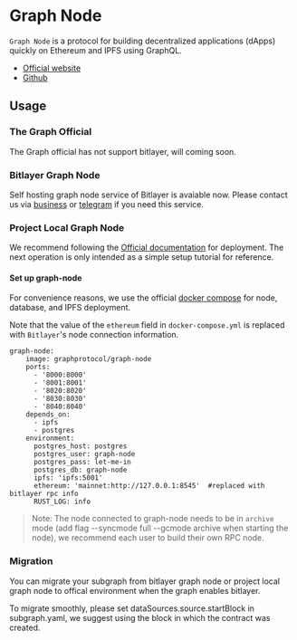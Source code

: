 # Graph Node

`Graph Node` is a protocol for building decentralized applications (dApps) quickly on Ethereum and IPFS using GraphQL.

- [Official website](https://thegraph.com/)
- [Github](https://github.com/graphprotocol/graph-node)

## Usage

### The Graph Official
The Graph official has not support bitlayer, will coming soon.

### Bitlayer Graph Node
Self hosting graph node service of Bitlayer is avaiable now.
Please contact us via [business](build@bitlayer.org) or [telegram](https://t.me/bitlayer_developers) if you need this service.

### Project Local Graph Node
We recommend following the [Official documentation](https://thegraph.com/docs/) for deployment. The next operation is only intended as a simple setup tutorial for reference.

#### Set up graph-node

For convenience reasons, we use the official [docker compose](https://github.com/graphprotocol/graph-node/tree/master/docker) for node, database, and IPFS deployment.

Note that the value of the `ethereum` field in `docker-compose.yml` is replaced with `Bitlayer`'s node connection information.

```
graph-node:
    image: graphprotocol/graph-node
    ports:
      - '8000:8000'
      - '8001:8001'
      - '8020:8020'
      - '8030:8030'
      - '8040:8040'
    depends_on:
      - ipfs
      - postgres
    environment:
      postgres_host: postgres
      postgres_user: graph-node
      postgres_pass: let-me-in
      postgres_db: graph-node
      ipfs: 'ipfs:5001'
      ethereum: 'mainnet:http://127.0.0.1:8545'  #replaced with bitlayer rpc info
      RUST_LOG: info
```

 > Note: The node connected to graph-node needs to be in `archive` mode (add flag --syncmode full --gcmode archive when starting the node), we recommend each user to build their own RPC node.


### Migration
You can migrate your subgraph from bitlayer graph node or project local graph node to offical environment when the graph enables bitlayer.

To migrate smoothly, please set dataSources.source.startBlock in subgraph.yaml, we suggest using the block in which the contract was created. 
